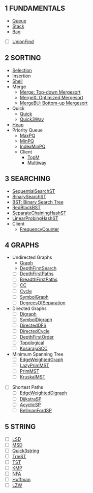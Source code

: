 
## 1 FUNDAMENTALS
  - [Queue](fund/queue.go)
  - [Stack](fund/stack.go)
  - [Bag](fund/bag.go)
  - [ ] [UnionFind](#)
## 2 SORTING
  - [Selection](sorting/selection.go)
  - [Insertion](sorting/insertion.go)
  - [Shell](sorting/shell.go)
  - Merge
    - [Merge: Top-down Mergesort](sorting/merge.go)
    - [MergeX: Optimized Mergesort](sorting/mergex.go)
    - [MergeBU: Bottom-up Mergesort](sorting/merge_bu.go)
  - Quick
    - [Quick](sorting/quick.go)
    - [Quick3Way](sorting/quick_3way.go)
  - [Heap](sorting/heap.go)
  - Priority Queue
    - [MaxPQ](sorting/pq/max_pq.go)
    - [MinPQ](sorting/pq/min_pq.go)
    - [IndexMinPQ](sorting/pq/min_index_pq.go)
    - Client
      - [TopM](sorting/pq/example_topm_test.go)
      - [Multiway](sorting/pq/example_index_pq_test.go)
## 3 SEARCHING
  - [SequentialSearchST](searching/sequential_search.go)
  - [BinarySearchST](searching/binary_search.go)
  - [BST: Binary Search Tree](searching/bst.go)
  - [RedBlackBST](searching/red_black_bst.go)
  - [SeparateChainingHashST](searching/separate_chaining_hash_st.go)
  - [LinearProbingHashST](searching/linear_probing_hash_st.go)
  - Client
    - [FrequencyCounter](searching/example_frequency_test.go)
## 4 GRAPHS
  - Undirected Graphs
    - [Graph](graphs/graph.go)
    - [DepthFirstSearch](graphs/depth_first_search.go)
    - [ ] [DepthFirstPaths](#)
    - [ ] [BreadthFirstPaths](#)
    - [ ] [CC](#)
    - [ ] [Cycle](#)
    - [ ] [SymbolGraph](#)
    - [ ] [DegreesOfSeparation](#)
  - Directed Graphs
    - [ ] [Digraph](#)
    - [ ] [SymbolDigraph](#)
    - [ ] [DirectedDFS](#)
    - [ ] [DirectedCycle](#)
    - [ ] [DepthFirstOrder](#)
    - [ ] [Topological](#)
    - [ ] [KosarajuSCC](#)
  - Minimum Spanning Tree
    - [ ] [EdgeWeightedGraph](#)
    - [ ] [LazyPrimMST](#)
    - [ ] [PrimMST](#)
    - [ ] [KruskalMST](#)
  - [ ] Shortest Paths
    - [ ] [EdgeWeightedDigraph](#)
    - [ ] [DijkstraSP](#)
    - [ ] [AcyclicSP](#)
    - [ ] [BellmanFordSP](#)
## 5 STRING
  - [ ] [LSD](#)
  - [ ] [MSD](#)
  - [ ] [Quick3string](#)
  - [ ] [TrieST](#)
  - [ ] [TST](#)
  - [ ] [KMP](#)
  - [ ] [NFA](#)
  - [ ] [Huffman](#)
  - [ ] [LZW](#)
